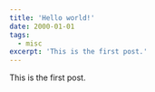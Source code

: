 ```yaml
---
title: 'Hello world!'
date: 2000-01-01
tags:
  - misc
excerpt: 'This is the first post.'
---
```

This is the first post.